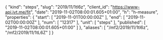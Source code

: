 {
  "kind": "steps",
  "slug": "2019/11/1tl6z",
  "client_id": "https://www-api.jvt.me/fit",
  "date": "2019-11-02T08:00:01.605+01:00",
  "h": "h-measure",
  "properties": {
    "start": [
      "2019-11-01T00:00:00Z"
    ],
    "end": [
      "2019-11-02T00:00:00Z"
    ],
    "num": [
      "12317"
    ],
    "unit": [
      "steps"
    ],
    "published": [
      "2019-11-02T08:00:01.605+01:00"
    ]
  },
  "aliases": [
    "/mf2/2019/11/1tl6z",
    "/mf2/2019/11/1tL6Z"
  ]
}
